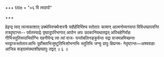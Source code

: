 +++
title = "०६ वि त्वदापो"

+++

हेइन्द्र त्वत् त्वत्सकाशात् उक्थेभिरुक्थैःशस्त्रैः यज्ञैर्हविर्भिश्च स्तोतारः कामान् आत्मनोव्यनयन्त विविधम्प्रापयन्ति तत्रदृष्टान्तः-- पर्वतस्याद्रेः पृष्ठादुपरिभागात् आपोन अपः उदकानियथातद्वत् अपिचहेगिर्वाहः गीर्भिःस्तुतिरूपाभिर्वाग्भिः वहनीयेन्द्र त्वा त्वां वाज- यन्तोबलिनङ्कुर्वन्तः यद्वा वाजमन्नमिच्छन्तः भरद्वाजःस्तोतारःआभिः पूर्वोक्ताभिःसुष्टुतिभिःशोभनाभिः स्तुतिभिः जग्मुः प्रापुः क्षिप्रगम- नेदृष्टान्तः—अश्ववाहाः आजिन्न सङ्ग्रामंयथाशीघ्रम्प्रापुः तद्वत् ॥ ६ ॥